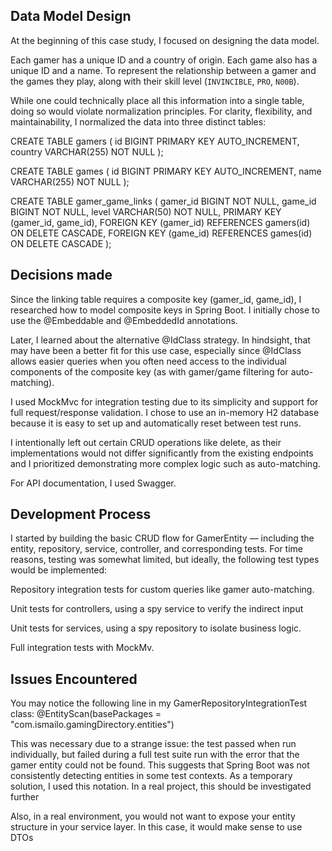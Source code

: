 ## **Data Model Design**

At the beginning of this case study, I focused on designing the data model.

Each gamer has a unique ID and a country of origin. Each game also has a unique ID and a name. To represent the relationship between a gamer and the games they play, along with their skill level (`INVINCIBLE`, `PRO`, `N00B`).

While one could technically place all this information into a single table, doing so would violate normalization principles. For clarity, flexibility, and maintainability, I normalized the data into three distinct tables:

CREATE TABLE gamers (
    id BIGINT PRIMARY KEY AUTO_INCREMENT,
    country VARCHAR(255) NOT NULL
);

CREATE TABLE games (
    id BIGINT PRIMARY KEY AUTO_INCREMENT,
    name VARCHAR(255) NOT NULL
);

CREATE TABLE gamer_game_links (
    gamer_id BIGINT NOT NULL,
    game_id BIGINT NOT NULL,
    level VARCHAR(50) NOT NULL,
    PRIMARY KEY (gamer_id, game_id),
    FOREIGN KEY (gamer_id) REFERENCES gamers(id) ON DELETE CASCADE,
    FOREIGN KEY (game_id) REFERENCES games(id) ON DELETE CASCADE
);

## **Decisions made**

Since the linking table requires a composite key (gamer_id, game_id), I researched how to model composite keys in Spring Boot. I initially chose to use the @Embeddable and @EmbeddedId annotations. 

Later, I learned about the alternative @IdClass strategy. In hindsight, that may have been a better fit for this use case, especially since @IdClass allows easier queries when you often need access to the individual components of the composite key (as with gamer/game filtering for auto-matching).

I used MockMvc for integration testing due to its simplicity and support for full request/response validation. I chose to use an in-memory H2 database because it is easy to set up and automatically reset between test runs.

I intentionally left out certain CRUD operations like delete, as their implementations would not differ significantly from the existing endpoints and I prioritized demonstrating more complex logic such as auto-matching.

For API documentation, I used Swagger. 

## **Development Process**

I started by building the basic CRUD flow for GamerEntity — including the entity, repository, service, controller, and corresponding tests.
For time reasons, testing was somewhat limited, but ideally, the following test types would be implemented:

Repository integration tests for custom queries like gamer auto-matching.

Unit tests for controllers, using a spy service to verify the indirect input

Unit tests for services, using a spy repository to isolate business logic.

Full integration tests with MockMv.

## **Issues Encountered**

You may notice the following line in my GamerRepositoryIntegrationTest class: @EntityScan(basePackages = "com.ismailo.gamingDirectory.entities")

This was necessary due to a strange issue: the test passed when run individually, but failed during a full test suite run with the error that the gamer entity could not be found.
This suggests that Spring Boot was not consistently detecting entities in some test contexts. As a temporary solution, I used this notation. In a real project, this should be investigated further

Also, in a real environment, you would not want to expose your entity structure in your service layer. In this case, it would make sense to use DTOs


